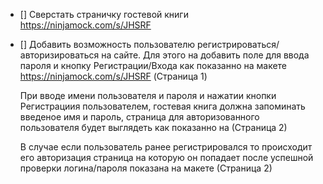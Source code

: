 - [] Сверстать страничку гостевой книги https://ninjamock.com/s/JHSRF
- [] Добавить возможность пользователю регистрироваться/авторизироваться на сайте. 
      Для этого на добавить поле для ввода пароля и кнопку Регистрации/Входа как показанно на макете 
      https://ninjamock.com/s/JHSRF (Страница 1)
      
     При вводе имени пользователя и пароля и нажатии кнопки Регистрациия пользователем, гостевая книга должна 
     запоминать введеное имя и пароль, страница для авторизованного пользователя будет выглядеть как показанно 
     на (Страница 2) 

     В случае если пользователь ранее регистрировался то происходит его авторизация страница на которую 
     он попадает после успешной проверки логина/пароля показана на макете (Страница 2)

  
   
